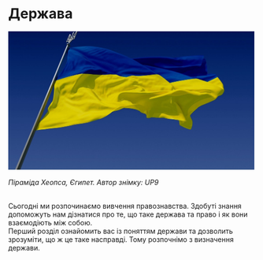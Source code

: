 # Держава

<div class="center">
<img src="1/maxresdefault (1).jpg" class="center" width="500"/>
<p><i>Піраміда Хеопса, Єгипет. Автор знімку: <span class="p1">UP9</span></i></p>
</div>

<div class="space"><br>
Сьогодні ми розпочинаємо вивчення правознавства. Здобуті знання допоможуть нам дізнатися про те, що таке держава та право і як вони взаємодіють між собою.   <br>   
Перший розділ ознайомить вас із поняттям держави та дозволить зрозуміти, що ж це таке насправді. Тому розпочнімо з визначення держави.   
</div>
